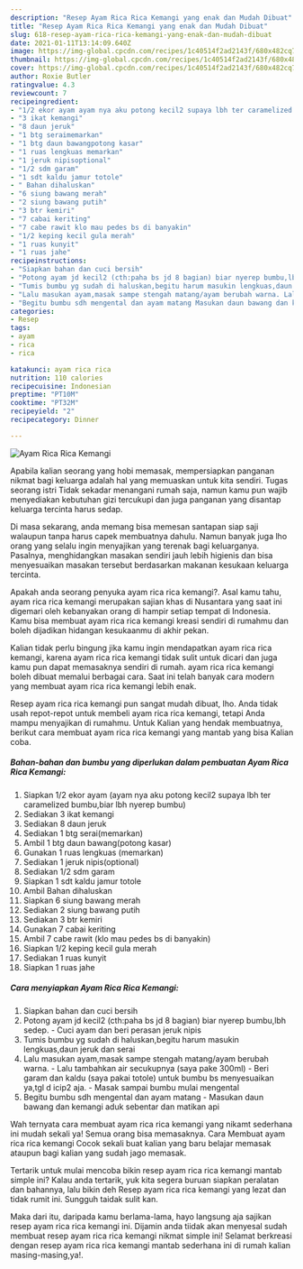 ```yaml
---
description: "Resep Ayam Rica Rica Kemangi yang enak dan Mudah Dibuat"
title: "Resep Ayam Rica Rica Kemangi yang enak dan Mudah Dibuat"
slug: 618-resep-ayam-rica-rica-kemangi-yang-enak-dan-mudah-dibuat
date: 2021-01-11T13:14:09.640Z
image: https://img-global.cpcdn.com/recipes/1c40514f2ad2143f/680x482cq70/ayam-rica-rica-kemangi-foto-resep-utama.jpg
thumbnail: https://img-global.cpcdn.com/recipes/1c40514f2ad2143f/680x482cq70/ayam-rica-rica-kemangi-foto-resep-utama.jpg
cover: https://img-global.cpcdn.com/recipes/1c40514f2ad2143f/680x482cq70/ayam-rica-rica-kemangi-foto-resep-utama.jpg
author: Roxie Butler
ratingvalue: 4.3
reviewcount: 7
recipeingredient:
- "1/2 ekor ayam ayam nya aku potong kecil2 supaya lbh ter caramelized bumbubiar lbh nyerep bumbu"
- "3 ikat kemangi"
- "8 daun jeruk"
- "1 btg seraimemarkan"
- "1 btg daun bawangpotong kasar"
- "1 ruas lengkuas memarkan"
- "1 jeruk nipisoptional"
- "1/2 sdm garam"
- "1 sdt kaldu jamur totole"
- " Bahan dihaluskan"
- "6 siung bawang merah"
- "2 siung bawang putih"
- "3 btr kemiri"
- "7 cabai keriting"
- "7 cabe rawit klo mau pedes bs di banyakin"
- "1/2 keping kecil gula merah"
- "1 ruas kunyit"
- "1 ruas jahe"
recipeinstructions:
- "Siapkan bahan dan cuci bersih"
- "Potong ayam jd kecil2 (cth:paha bs jd 8 bagian) biar nyerep bumbu,lbh sedep. Cuci ayam dan beri perasan jeruk nipis"
- "Tumis bumbu yg sudah di haluskan,begitu harum masukin lengkuas,daun jeruk dan serai"
- "Lalu masukan ayam,masak sampe stengah matang/ayam berubah warna. Lalu tambahkan air secukupnya (saya pake 300ml) Beri garam dan kaldu (saya pakai totole) untuk bumbu bs menyesuaikan ya,tgl d icip2 aja. Masak sampai bumbu mulai mengental"
- "Begitu bumbu sdh mengental dan ayam matang Masukan daun bawang dan kemangi aduk sebentar dan matikan api"
categories:
- Resep
tags:
- ayam
- rica
- rica

katakunci: ayam rica rica 
nutrition: 110 calories
recipecuisine: Indonesian
preptime: "PT10M"
cooktime: "PT32M"
recipeyield: "2"
recipecategory: Dinner

---
```



![Ayam Rica Rica Kemangi](https://img-global.cpcdn.com/recipes/1c40514f2ad2143f/680x482cq70/ayam-rica-rica-kemangi-foto-resep-utama.jpg)

Apabila kalian seorang yang hobi memasak, mempersiapkan panganan nikmat bagi keluarga adalah hal yang memuaskan untuk kita sendiri. Tugas seorang istri Tidak sekadar menangani rumah saja, namun kamu pun wajib menyediakan kebutuhan gizi tercukupi dan juga panganan yang disantap keluarga tercinta harus sedap.

Di masa  sekarang, anda memang bisa memesan santapan siap saji walaupun tanpa harus capek membuatnya dahulu. Namun banyak juga lho orang yang selalu ingin menyajikan yang terenak bagi keluarganya. Pasalnya, menghidangkan masakan sendiri jauh lebih higienis dan bisa menyesuaikan masakan tersebut berdasarkan makanan kesukaan keluarga tercinta. 



Apakah anda seorang penyuka ayam rica rica kemangi?. Asal kamu tahu, ayam rica rica kemangi merupakan sajian khas di Nusantara yang saat ini digemari oleh kebanyakan orang di hampir setiap tempat di Indonesia. Kamu bisa membuat ayam rica rica kemangi kreasi sendiri di rumahmu dan boleh dijadikan hidangan kesukaanmu di akhir pekan.

Kalian tidak perlu bingung jika kamu ingin mendapatkan ayam rica rica kemangi, karena ayam rica rica kemangi tidak sulit untuk dicari dan juga kamu pun dapat memasaknya sendiri di rumah. ayam rica rica kemangi boleh dibuat memalui berbagai cara. Saat ini telah banyak cara modern yang membuat ayam rica rica kemangi lebih enak.

Resep ayam rica rica kemangi pun sangat mudah dibuat, lho. Anda tidak usah repot-repot untuk membeli ayam rica rica kemangi, tetapi Anda mampu menyajikan di rumahmu. Untuk Kalian yang hendak membuatnya, berikut cara membuat ayam rica rica kemangi yang mantab yang bisa Kalian coba.

<!--inarticleads1-->

##### Bahan-bahan dan bumbu yang diperlukan dalam pembuatan Ayam Rica Rica Kemangi:

1. Siapkan 1/2 ekor ayam (ayam nya aku potong kecil2 supaya lbh ter caramelized bumbu,biar lbh nyerep bumbu)
1. Sediakan 3 ikat kemangi
1. Sediakan 8 daun jeruk
1. Sediakan 1 btg serai(memarkan)
1. Ambil 1 btg daun bawang(potong kasar)
1. Gunakan 1 ruas lengkuas (memarkan)
1. Sediakan 1 jeruk nipis(optional)
1. Sediakan 1/2 sdm garam
1. Siapkan 1 sdt kaldu jamur totole
1. Ambil  Bahan dihaluskan
1. Siapkan 6 siung bawang merah
1. Sediakan 2 siung bawang putih
1. Sediakan 3 btr kemiri
1. Gunakan 7 cabai keriting
1. Ambil 7 cabe rawit (klo mau pedes bs di banyakin)
1. Siapkan 1/2 keping kecil gula merah
1. Sediakan 1 ruas kunyit
1. Siapkan 1 ruas jahe




<!--inarticleads2-->

##### Cara menyiapkan Ayam Rica Rica Kemangi:

1. Siapkan bahan dan cuci bersih
1. Potong ayam jd kecil2 (cth:paha bs jd 8 bagian) biar nyerep bumbu,lbh sedep. - Cuci ayam dan beri perasan jeruk nipis
1. Tumis bumbu yg sudah di haluskan,begitu harum masukin lengkuas,daun jeruk dan serai
1. Lalu masukan ayam,masak sampe stengah matang/ayam berubah warna. - Lalu tambahkan air secukupnya (saya pake 300ml) - Beri garam dan kaldu (saya pakai totole) untuk bumbu bs menyesuaikan ya,tgl d icip2 aja. - Masak sampai bumbu mulai mengental
1. Begitu bumbu sdh mengental dan ayam matang - Masukan daun bawang dan kemangi aduk sebentar dan matikan api




Wah ternyata cara membuat ayam rica rica kemangi yang nikamt sederhana ini mudah sekali ya! Semua orang bisa memasaknya. Cara Membuat ayam rica rica kemangi Cocok sekali buat kalian yang baru belajar memasak ataupun bagi kalian yang sudah jago memasak.

Tertarik untuk mulai mencoba bikin resep ayam rica rica kemangi mantab simple ini? Kalau anda tertarik, yuk kita segera buruan siapkan peralatan dan bahannya, lalu bikin deh Resep ayam rica rica kemangi yang lezat dan tidak rumit ini. Sungguh taidak sulit kan. 

Maka dari itu, daripada kamu berlama-lama, hayo langsung aja sajikan resep ayam rica rica kemangi ini. Dijamin anda tiidak akan menyesal sudah membuat resep ayam rica rica kemangi nikmat simple ini! Selamat berkreasi dengan resep ayam rica rica kemangi mantab sederhana ini di rumah kalian masing-masing,ya!.

